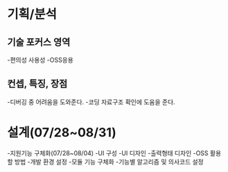 # **기획/분석**
## 기술 포커스 영역
-편의성 사용성
-OSS응용

## 컨셉, 특징, 장점
-디버깅 중 어려움을 도와준다.
-코딩 자료구조 확인에 도움을 준다.

# **설계(07/28~08/31)**
-지원기능 구체화(07/28~08/04)
-UI 구성
-UI 디자인
-출력형태 디자인
-OSS 활용할 방법
-개발 환경 설정
-모듈 기능 구체화
-기능별 알고리즘 및 의사코드 설정

